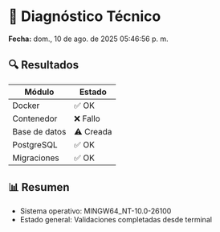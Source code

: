 # 🧪 Diagnóstico Técnico

**Fecha:** dom., 10 de ago. de 2025 05:46:56 p. m.

## 🔍 Resultados

| Módulo         | Estado   |
|----------------|----------|
| Docker         | ✅ OK     |
| Contenedor     | ❌ Fallo  |
| Base de datos  | ⚠️ Creada |
| PostgreSQL     | ✅ OK     |
| Migraciones    | ✅ OK     |

## 📊 Resumen

- Sistema operativo: MINGW64_NT-10.0-26100
- Estado general: Validaciones completadas desde terminal
